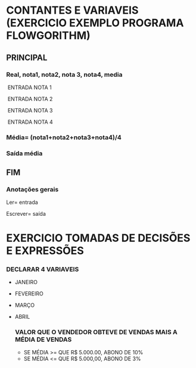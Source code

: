 # CONTANTES E VARIAVEIS (EXERCICIO EXEMPLO PROGRAMA FLOWGORITHM)

##                                    PRINCIPAL

###               Real, nota1, nota2, nota 3, nota4, media

​                                                                 ENTRADA NOTA 1

​                                                                 ENTRADA NOTA 2

​                                                                 ENTRADA NOTA 3

​                                                                 ENTRADA NOTA 4

###                  Média= (nota1+nota2+nota3+nota4)/4

###                                            Saída média

##                                            FIM



### Anotações gerais

Ler= entrada

Escrever= saída



# EXERCICIO TOMADAS DE DECISÕES E EXPRESSÕES

### DECLARAR 4 VARIAVEIS

- JANEIRO

- FEVEREIRO

- MARÇO

- ABRIL

  ### VALOR QUE O VENDEDOR OBTEVE DE VENDAS MAIS A MÉDIA DE VENDAS 

  - SE MÉDIA >= QUE R$ 5.000.00, ABONO DE 10%
  - SE MÉDIA <= QUE R$ 5.000,00, ABONO DE 3%

  











### 



